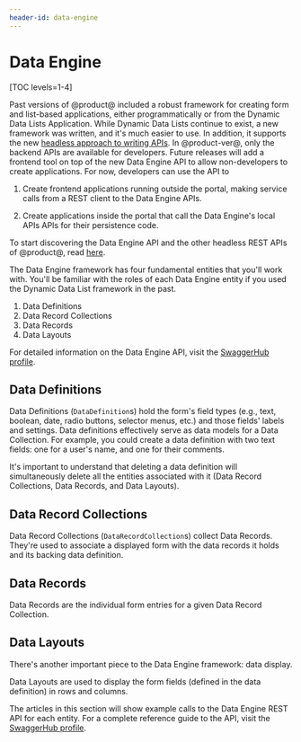```yaml
---
header-id: data-engine
---
```


# Data Engine

[TOC levels=1-4]

Past versions of @product@ included a robust framework for creating form and
list-based applications, either programmatically or from the Dynamic Data Lists
Application. While Dynamic Data Lists continue to exist, a new framework was
written, and it's much easier to use. In addition, it supports the new 
[headless approach to writing APIs](/docs/7-1/tutorials/-/knowledge_base/t/headless-rest-apis). 
In @product-ver@, only the backend APIs are available for developers. Future
releases will add a frontend tool on top of the new Data Engine API to allow
non-developers to create applications. For now, developers can use the API to 

1.  Create frontend applications running outside the portal, making service
    calls from a REST client to the Data Engine APIs.

2.  Create applications inside the portal that call the Data Engine's local APIs
    APIs for their persistence code.

To start discovering the Data Engine API and the other headless REST APIs of
@product@, read
[here](/docs/7-2/frameworks/-/knowledge_base/f/get-started-discover-the-api). 

The Data Engine framework has four fundamental entities that you'll work with.
You'll be familiar with the roles of each Data Engine entity if you used the
Dynamic Data List framework in the past.

1.  Data Definitions
2.  Data Record Collections
3.  Data Records
4.  Data Layouts

For detailed information on the Data Engine API, visit the [SwaggerHub profile](https://app.swaggerhub.com/apis/liferayinc/data-engine/1.0).

##  Data Definitions

Data Definitions (`DataDefinition`s) hold the form's field types (e.g., text,
boolean, date, radio buttons, selector menus, etc.) and those fields' labels and
settings. Data definitions effectively serve as data models for a Data
Collection. For example, you could create a data definition with two text
fields: one for a user's name, and one for their comments. 

It's important to understand that deleting a data definition will simultaneously
delete all the entities associated with it (Data Record Collections, Data
Records, and Data Layouts).

## Data Record Collections

Data Record Collections (`DataRecordCollection`s) collect Data Records.
They're used to associate a displayed form with the data records it holds and
its backing data definition.

## Data Records

Data Records are the individual form entries for a given Data Record
Collection.

## Data Layouts

There's another important piece to the Data Engine framework: data display.

Data Layouts are used to display the form fields (defined in the data
definition) in rows and columns.

The articles in this section will show example calls to the Data Engine REST
API for each entity. For a complete reference guide to the API, visit the
[SwaggerHub profile](https://app.swaggerhub.com/apis/liferayinc/data-engine/1.0).
